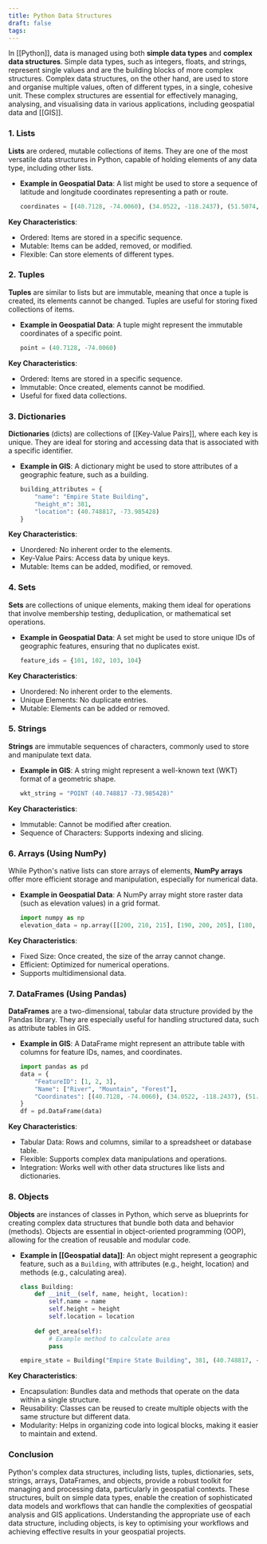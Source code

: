 ```yaml
---
title: Python Data Structures
draft: false
tags:
---
```

 
In [[Python]], data is managed using both **simple data types** and **complex data structures**. Simple data types, such as integers, floats, and strings, represent single values and are the building blocks of more complex structures. Complex data structures, on the other hand, are used to store and organise multiple values, often of different types, in a single, cohesive unit. These complex structures are essential for effectively managing, analysing, and visualising data in various applications, including geospatial data and [[GIS]]. 

### **1. Lists**

**Lists** are ordered, mutable collections of items. They are one of the most versatile data structures in Python, capable of holding elements of any data type, including other lists.

- **Example in Geospatial Data**: A list might be used to store a sequence of latitude and longitude coordinates representing a path or route.
  ```python
  coordinates = [(40.7128, -74.0060), (34.0522, -118.2437), (51.5074, -0.1278)]
  ```

**Key Characteristics**:
- Ordered: Items are stored in a specific sequence.
- Mutable: Items can be added, removed, or modified.
- Flexible: Can store elements of different types.

### **2. Tuples**

**Tuples** are similar to lists but are immutable, meaning that once a tuple is created, its elements cannot be changed. Tuples are useful for storing fixed collections of items.

- **Example in Geospatial Data**: A tuple might represent the immutable coordinates of a specific point.
  ```python
  point = (40.7128, -74.0060)
  ```

**Key Characteristics**:
- Ordered: Items are stored in a specific sequence.
- Immutable: Once created, elements cannot be modified.
- Useful for fixed data collections.

### **3. Dictionaries**

**Dictionaries** (dicts) are collections of [[Key-Value Pairs]], where each key is unique. They are ideal for storing and accessing data that is associated with a specific identifier.

- **Example in GIS**: A dictionary might be used to store attributes of a geographic feature, such as a building.
  ```python
  building_attributes = {
      "name": "Empire State Building",
      "height_m": 381,
      "location": (40.748817, -73.985428)
  }
  ```

**Key Characteristics**:
- Unordered: No inherent order to the elements.
- Key-Value Pairs: Access data by unique keys.
- Mutable: Items can be added, modified, or removed.

### **4. Sets**

**Sets** are collections of unique elements, making them ideal for operations that involve membership testing, deduplication, or mathematical set operations.

- **Example in Geospatial Data**: A set might be used to store unique IDs of geographic features, ensuring that no duplicates exist.
  ```python
  feature_ids = {101, 102, 103, 104}
  ```

**Key Characteristics**:
- Unordered: No inherent order to the elements.
- Unique Elements: No duplicate entries.
- Mutable: Elements can be added or removed.

### **5. Strings**

**Strings** are immutable sequences of characters, commonly used to store and manipulate text data.

- **Example in GIS**: A string might represent a well-known text (WKT) format of a geometric shape.
  ```python
  wkt_string = "POINT (40.748817 -73.985428)"
  ```

**Key Characteristics**:
- Immutable: Cannot be modified after creation.
- Sequence of Characters: Supports indexing and slicing.

### **6. Arrays (Using NumPy)**

While Python's native lists can store arrays of elements, **NumPy arrays** offer more efficient storage and manipulation, especially for numerical data.

- **Example in Geospatial Data**: A NumPy array might store raster data (such as elevation values) in a grid format.
  ```python
  import numpy as np
  elevation_data = np.array([[200, 210, 215], [190, 200, 205], [180, 195, 200]])
  ```

**Key Characteristics**:
- Fixed Size: Once created, the size of the array cannot change.
- Efficient: Optimized for numerical operations.
- Supports multidimensional data.

### **7. DataFrames (Using Pandas)**

**DataFrames** are a two-dimensional, tabular data structure provided by the Pandas library. They are especially useful for handling structured data, such as attribute tables in GIS.

- **Example in GIS**: A DataFrame might represent an attribute table with columns for feature IDs, names, and coordinates.
  ```python
  import pandas as pd
  data = {
      "FeatureID": [1, 2, 3],
      "Name": ["River", "Mountain", "Forest"],
      "Coordinates": [(40.7128, -74.0060), (34.0522, -118.2437), (51.5074, -0.1278)]
  }
  df = pd.DataFrame(data)
  ```

**Key Characteristics**:
- Tabular Data: Rows and columns, similar to a spreadsheet or database table.
- Flexible: Supports complex data manipulations and operations.
- Integration: Works well with other data structures like lists and dictionaries.

### **8. Objects**

**Objects** are instances of classes in Python, which serve as blueprints for creating complex data structures that bundle both data and behavior (methods). Objects are essential in object-oriented programming (OOP), allowing for the creation of reusable and modular code.

- **Example in [[Geospatial data]]**: An object might represent a geographic feature, such as a `Building`, with attributes (e.g., height, location) and methods (e.g., calculating area).
  ```python
  class Building:
      def __init__(self, name, height, location):
          self.name = name
          self.height = height
          self.location = location
      
      def get_area(self):
          # Example method to calculate area
          pass
  
  empire_state = Building("Empire State Building", 381, (40.748817, -73.985428))
  ```

**Key Characteristics**:
- Encapsulation: Bundles data and methods that operate on the data within a single structure.
- Reusability: Classes can be reused to create multiple objects with the same structure but different data.
- Modularity: Helps in organizing code into logical blocks, making it easier to maintain and extend.

### **Conclusion**

Python's complex data structures, including lists, tuples, dictionaries, sets, strings, arrays, DataFrames, and objects, provide a robust toolkit for managing and processing data, particularly in geospatial contexts. These structures, built on simple data types, enable the creation of sophisticated data models and workflows that can handle the complexities of geospatial analysis and GIS applications. Understanding the appropriate use of each data structure, including objects, is key to optimising your workflows and achieving effective results in your geospatial projects.